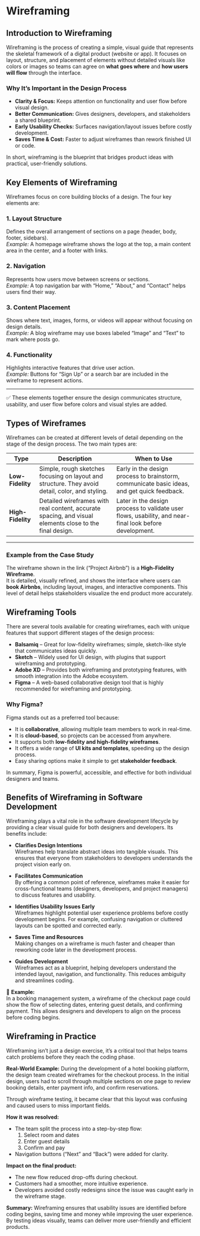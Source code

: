 # Wireframing

## Introduction to Wireframing

Wireframing is the process of creating a simple, visual guide that represents the skeletal framework of a digital product (website or app). It focuses on layout, structure, and placement of elements without detailed visuals like colors or images so teams can agree on **what goes where** and **how users will flow** through the interface.

### Why It’s Important in the Design Process
- **Clarity & Focus:** Keeps attention on functionality and user flow before visual design.
- **Better Communication:** Gives designers, developers, and stakeholders a shared blueprint.
- **Early Usability Checks:** Surfaces navigation/layout issues before costly development.
- **Saves Time & Cost:** Faster to adjust wireframes than rework finished UI or code.

In short, wireframing is the blueprint that bridges product ideas with practical, user-friendly solutions.


## Key Elements of Wireframing

Wireframes focus on core building blocks of a design. The four key elements are:

### 1. Layout Structure
Defines the overall arrangement of sections on a page (header, body, footer, sidebars).  
*Example:* A homepage wireframe shows the logo at the top, a main content area in the center, and a footer with links.

### 2. Navigation
Represents how users move between screens or sections.  
*Example:* A top navigation bar with “Home,” “About,” and “Contact” helps users find their way.

### 3. Content Placement
Shows where text, images, forms, or videos will appear without focusing on design details.  
*Example:* A blog wireframe may use boxes labeled “Image” and “Text” to mark where posts go.

### 4. Functionality
Highlights interactive features that drive user action.  
*Example:* Buttons for “Sign Up” or a search bar are included in the wireframe to represent actions.

---

✅ These elements together ensure the design communicates structure, usability, and user flow before colors and visual styles are added.


## Types of Wireframes

Wireframes can be created at different levels of detail depending on the stage of the design process. The two main types are:

| **Type**            | **Description**                                                                 | **When to Use**                                                                 |
|----------------------|---------------------------------------------------------------------------------|---------------------------------------------------------------------------------|
| **Low-Fidelity**     | Simple, rough sketches focusing on layout and structure. They avoid detail, color, and styling. | Early in the design process to brainstorm, communicate basic ideas, and get quick feedback. |
| **High-Fidelity**    | Detailed wireframes with real content, accurate spacing, and visual elements close to the final design. | Later in the design process to validate user flows, usability, and near-final look before development. |

---

### Example from the Case Study

The wireframe shown in the link (“Project Airbnb”) is a **High-Fidelity Wireframe**.  
It is detailed, visually refined, and shows the interface where users can **book Airbnbs**, including layout, images, and interactive components. This level of detail helps stakeholders visualize the end product more accurately.


## Wireframing Tools

There are several tools available for creating wireframes, each with unique features that support different stages of the design process:

- **Balsamiq** – Great for low-fidelity wireframes; simple, sketch-like style that communicates ideas quickly.  
- **Sketch** – Widely used for UI design, with plugins that support wireframing and prototyping.  
- **Adobe XD** – Provides both wireframing and prototyping features, with smooth integration into the Adobe ecosystem.  
- **Figma** – A web-based collaborative design tool that is highly recommended for wireframing and prototyping.

### Why Figma?

Figma stands out as a preferred tool because:
- It is **collaborative**, allowing multiple team members to work in real-time.  
- It is **cloud-based**, so projects can be accessed from anywhere.  
- It supports both **low-fidelity and high-fidelity wireframes**.  
- It offers a wide range of **UI kits and templates**, speeding up the design process.  
- Easy sharing options make it simple to get **stakeholder feedback**.  

In summary, Figma is powerful, accessible, and effective for both individual designers and teams.


## Benefits of Wireframing in Software Development

Wireframing plays a vital role in the software development lifecycle by providing a clear visual guide for both designers and developers. Its benefits include:

- **Clarifies Design Intentions**  
  Wireframes help translate abstract ideas into tangible visuals. This ensures that everyone from stakeholders to developers understands the project vision early on.  

- **Facilitates Communication**  
  By offering a common point of reference, wireframes make it easier for cross-functional teams (designers, developers, and project managers) to discuss features and usability.  

- **Identifies Usability Issues Early**  
  Wireframes highlight potential user experience problems before costly development begins. For example, confusing navigation or cluttered layouts can be spotted and corrected early.  

- **Saves Time and Resources**  
  Making changes on a wireframe is much faster and cheaper than reworking code later in the development process.  

- **Guides Development**  
  Wireframes act as a blueprint, helping developers understand the intended layout, navigation, and functionality. This reduces ambiguity and streamlines coding.  

📌 **Example:**  
In a booking management system, a wireframe of the checkout page could show the flow of selecting dates, entering guest details, and confirming payment. This allows designers and developers to align on the process before coding begins.


## Wireframing in Practice

Wireframing isn’t just a design exercise, it’s a critical tool that helps teams catch problems before they reach the coding phase.  

**Real-World Example:**
During the development of a hotel booking platform, the design team created wireframes for the checkout process. In the initial design, users had to scroll through multiple sections on one page to review booking details, enter payment info, and confirm reservations.  

Through wireframe testing, it became clear that this layout was confusing and caused users to miss important fields.  

**How it was resolved:**
- The team split the process into a step-by-step flow:  
  1. Select room and dates  
  2. Enter guest details  
  3. Confirm and pay  
- Navigation buttons (“Next” and “Back”) were added for clarity.  

**Impact on the final product:**
- The new flow reduced drop-offs during checkout.  
- Customers had a smoother, more intuitive experience.  
- Developers avoided costly redesigns since the issue was caught early in the wireframe stage.  

**Summary:**
Wireframing ensures that usability issues are identified before coding begins, saving time and money while improving the user experience. By testing ideas visually, teams can deliver more user-friendly and efficient products.